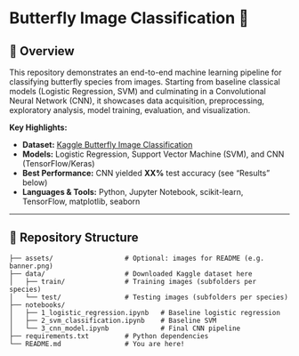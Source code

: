 # Butterfly Image Classification 🦋

## 🚀 Overview

This repository demonstrates an end-to-end machine learning pipeline for classifying butterfly species from images. Starting from baseline classical models (Logistic Regression, SVM) and culminating in a Convolutional Neural Network (CNN), it showcases data acquisition, preprocessing, exploratory analysis, model training, evaluation, and visualization.

**Key Highlights:**
- **Dataset:** [Kaggle Butterfly Image Classification](https://www.kaggle.com/datasets/phucthaiv02/butterfly-image-classification)
- **Models:** Logistic Regression, Support Vector Machine (SVM), and CNN (TensorFlow/Keras)
- **Best Performance:** CNN yielded **XX%** test accuracy (see “Results” below)
- **Languages & Tools:** Python, Jupyter Notebook, scikit-learn, TensorFlow, matplotlib, seaborn

---

## 📂 Repository Structure

```text
├── assets/                  # Optional: images for README (e.g. banner.png)
├── data/                    # Downloaded Kaggle dataset here
│   ├── train/               # Training images (subfolders per species)
│   └── test/                # Testing images (subfolders per species)
├── notebooks/
│   ├── 1_logistic_regression.ipynb   # Baseline logistic regression
│   ├── 2_svm_classification.ipynb    # Baseline SVM
│   └── 3_cnn_model.ipynb             # Final CNN pipeline
├── requirements.txt         # Python dependencies
└── README.md                # You are here!
